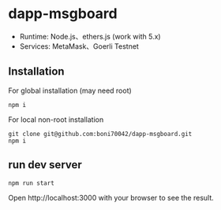 ﻿# dapp-msgboard
* Runtime: Node.js、ethers.js (work with 5.x)
* Services: MetaMask、Goerli Testnet

## Installation
For global installation (may need root)

```
npm i
```

For local non-root installation
```
git clone git@github.com:boni70042/dapp-msgboard.git
npm i
```

## run dev server
```
npm run start
```
Open http://localhost:3000 with your browser to see the result.

